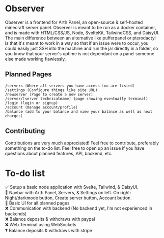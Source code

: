 # Observer

Observer is a frontend for Arth Panel, an open-source & self-hosted minecraft server panel. Observer is meant to be run as a docker container, and is made with HTML/CSS/JS, Node, SvelteKit, TailwindCSS, and DaisyUI. The main difference between an alternative like pufferpanel or pterodactyl is that it's meant to work in a way so that if an issue were to occur, you could easily just SSH into the machine and run the jar directly in a folder, so you know that your server's uptime is not dependant on a panel someone else made working flawlessly.  

## Planned Pages

```
/servers (Where all servers you have access too are listed)
/settings (Configure things like site URL)
/newserver (Page to create a new server)
/server/[server technicalname] (page showing eventually terminal)
/login (login or signup)
/account (manage account/profile)
/balance (add to your balance and view your balance as well as next charges)
```

## Contributing

Contributions are very much appreciated! Feel free to contribute, preferably something on the to-do list. Feel free to open up an issue if you have questions about planned features, API, backend, etc.

# To-do list
✅ Setup a basic node application with Svelte, Tailwind, & DaisyUI.  
🔨 Navbar with Arth Panel, Servers, & Settings on left. On right: Night/darkmode button, Create server button, Account button.  
🔨 Basic UI for all planned pages  
❌ Communication with backend (No backend yet, I'm not experienced in backends)   
❌ Balance deposits & withdraws with paypal  
❌ Web Terminal using WebSockets  
❓ Balance deposits & withdraws with stripe  
